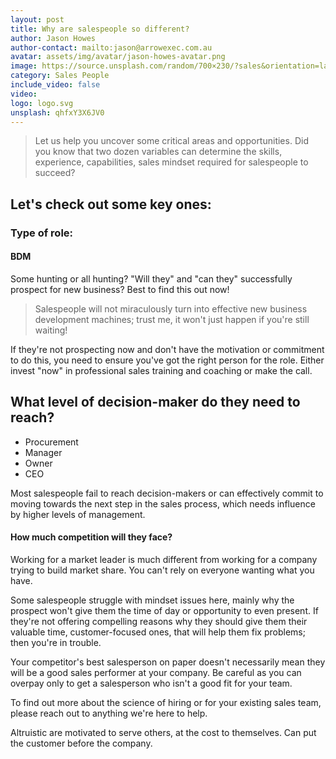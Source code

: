 ```yaml
---
layout: post
title: Why are salespeople so different? 
author: Jason Howes
author-contact: mailto:jason@arrowexec.com.au
avatar: assets/img/avatar/jason-howes-avatar.png
image: https://source.unsplash.com/random/700×230/?sales&orientation=landscape
category: Sales People
include_video: false
video:
logo: logo.svg
unsplash: qhfxY3X6JV0
---
```


> Let us help you uncover some critical areas and opportunities. Did you know that two dozen variables can determine the skills, experience, capabilities, sales mindset required for salespeople to succeed?

## Let's check out some key ones:

### Type of role:

#### BDM
Some hunting or all hunting? "Will they" and "can they" successfully prospect for new business? Best to find this out now!

> Salespeople will not miraculously turn into effective new business development machines; trust me, it won't just happen if you're still waiting!

If they're not prospecting now and don't have the motivation or commitment to do this, you need to ensure you've got the right person for the role. Either invest "now" in professional sales training and coaching or make the call.

## What level of decision-maker do they need to reach?

- Procurement
- Manager
- Owner
- CEO

Most salespeople fail to reach decision-makers or can effectively commit to moving towards the next step in the sales process, which needs influence by higher levels of management.

#### How much competition will they face?
Working for a market leader is much different from working for a company trying to build market share. You can't rely on everyone wanting what you have.

Some salespeople struggle with mindset issues here, mainly why the prospect won't give them the time of day or opportunity to even present. If they're not offering compelling reasons why they should give them their valuable time, customer-focused ones, that will help them fix problems; then you're in trouble.

Your competitor's best salesperson on paper doesn't necessarily mean they will be a good sales performer at your company. Be careful as you can overpay only to get a salesperson who isn't a good fit for your team.

To find out more about the science of hiring or for your existing sales team, please reach out to anything we're here to help.

Altruistic are motivated to serve others, at the cost to themselves. Can put the customer before the company.
